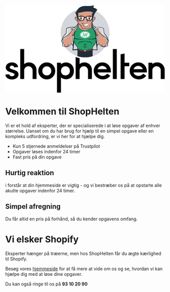 [![ShopHelten - Vi løser alle opgaver, store som små.](assets/ShopHelten-logo.png "ShopHelten Logo")](https://shophelten.dk/)

# Velkommen til ShopHelten

Vi er et hold af eksperter, der er specialiserede i at løse opgaver af enhver størrelse. Uanset om du har brug for hjælp til en simpel opgave eller en kompleks udfordring, er vi her for at hjælpe dig.

- Kun 5 stjernede anmeldelser på Trustpilot
- Opgaver løses indenfor 24 timer
- Fast pris på din opgave

## Hurtig reaktion

i forstår at din hjemmeside er vigtig - og vi bestræber os på at opstarte alle akutte opgaver indenfor 24 timer. 

## Simpel afregning

Du får altid en pris på forhånd, så du kender opgavens omfang.

# Vi elsker Shopify

Eksperter hænger på træerne, men hos ShopHelten får du ægte kærlighed til Shopify.

Besøg vores [hjemmeside](https://shophelten.dk/) for at få mere at vide om os og se, hvordan vi kan hjælpe dig med at løse dine opgaver.

 Du kan også ringe til os på __93 10 20 90__
